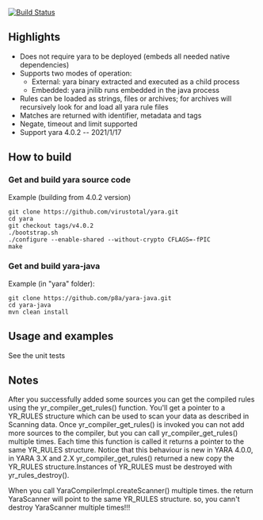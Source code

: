 [![Build Status](https://travis-ci.org/p8a/yara-java.svg)](https://travis-ci.org/p8a/yara-java)

Highlights
------------
- Does not require yara to be deployed (embeds all needed native dependencies)
- Supports two modes of operation:
  - External: yara binary extracted and executed as a child process
  - Embedded: yara jnilib runs embedded in the java process
- Rules can be loaded as strings, files or archives; for archives will recursively look for and load all yara rule files
- Matches are returned with identifier, metadata and tags
- Negate, timeout and limit supported
- Support yara 4.0.2 -- 2021/1/17


How to build 
------------  

### Get and build yara source code

Example (building from 4.0.2 version)

```
git clone https://github.com/virustotal/yara.git
cd yara
git checkout tags/v4.0.2
./bootstrap.sh
./configure --enable-shared --without-crypto CFLAGS=-fPIC
make
```

### Get and build yara-java

Example (in "yara" folder):

```
git clone https://github.com/p8a/yara-java.git
cd yara-java
mvn clean install
```

Usage and examples
------------------

See the unit tests


Notes
----
After you successfully added some sources you can get the compiled rules using the yr_compiler_get_rules() function. You'll get a pointer to a YR_RULES structure which can be used to scan your data as described in Scanning data. Once yr_compiler_get_rules() is invoked you can not add more sources to the compiler, but you can call yr_compiler_get_rules() multiple times. Each time this function is called it returns a pointer to the same YR_RULES structure. Notice that this behaviour is new in YARA 4.0.0, in YARA 3.X and 2.X yr_compiler_get_rules() returned a new copy the YR_RULES structure.Instances of YR_RULES must be destroyed with yr_rules_destroy().

When you call YaraCompilerImpl.createScanner() multiple times. the return YaraScanner will point to the same YR_RULES structure. so, you cann't destroy YaraScanner multiple times!!!
